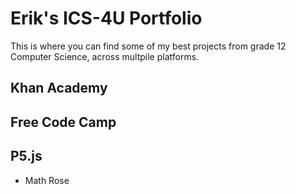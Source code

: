 # Erik's ICS-4U Portfolio

This is where you can find some of my best projects from grade 12 Computer Science, across multpile platforms.


## Khan Academy

## Free Code Camp

## P5.js
<ul>
  <li>
    Math Rose
  </li>
</ul>
  
